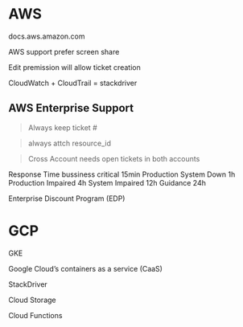 # AWS
docs.aws.amazon.com

AWS support prefer screen share

Edit premission will allow ticket creation

CloudWatch + CloudTrail = stackdriver

## AWS Enterprise Support
> Always keep ticket #

> always attch resource_id

> Cross Account needs open tickets in both accounts

Response Time
bussiness critical 15min
Production System Down 1h
Production Impaired 4h
System Impaired 12h
Guidance 24h

Enterprise Discount Program (EDP)

# GCP
GKE

Google Cloud’s containers as a service (CaaS)

StackDriver

Cloud Storage

Cloud Functions

